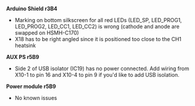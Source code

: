 **Arduino Shield r3B4**
- Marking on bottom silkscreen for all red LEDs (LED_SP, LED_PROG1, LED_PROG2, LED_CC1, LED_CC2) is wrong (cathode and anode are swapped on HSMH-C170)
- X18 has to be right angled since it is positioned too close to the CH1 heatsink

**AUX PS r5B9**
- Side 2 of USB isolator (IC19) has no power connected. Add wiring from X10-1 to pin 16 and X10-4 to pin 9 if you'd like to add USB isolation.

**Power module r5B9**
- No known issues

